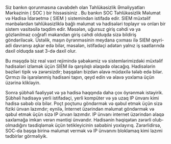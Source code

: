 Siz bankın qorunmasına cavabdeh olan Təhlükəsizlik Əməliyyatları Mərkəzinin ( SOC ) bir hissəsisiniz . 
Bu bankın SOC Təhlükəsizlik Məlumat və Hadisə İdarəetmə ( SIEM ) sistemindən istifadə edir. 
SIEM müxtəlif mənbələrdən təhlükəsizliklə bağlı məlumat və hadisələri toplayır və onları bir sistem vasitəsilə təqdim edir. 
Məsələn, uğursuz giriş cəhdi və ya gözlənilməz coğrafi məkandan giriş cəhdi olduqda sizə bildiriş göndəriləcək. 
Üstəlik, maşın öyrənməsinin meydana çıxması ilə SIEM qeyri-adi davranışı aşkar edə bilər, məsələn, istifadəçi adətən yalnız iş saatlarında daxil olduqda saat 3-də daxil olur.

Bu məşqdə biz real vaxt rejimində şəbəkəmiz və sistemlərimizdəki müxtəlif hadisələri izləmək üçün SIEM ilə qarşılıqlı əlaqədə olacağıq. 
Hadisələrin bəziləri tipik və zərərsizdir; başqaları bizdən əlavə müdaxilə tələb edə bilər. Qırmızı ilə işarələnmiş hadisəni tapın, qeyd edin və əlavə yoxlama üçün üzərinə klikləyin.

Sonra şübhəli fəaliyyət və ya hadisə haqqında daha çox öyrənmək istəyirik. 
Şübhəli hadisəyə yerli istifadəçi, yerli kompüter və ya uzaq IP ünvanı kimi hadisə səbəb ola bilər. 
Poçt poçtunu göndərmək və qəbul etmək üçün sizə fiziki ünvan lazımdır; eynilə, İnternet üzərindən məlumat göndərmək və qəbul etmək üçün sizə IP ünvan lazımdır. 
IP ünvanı internet üzərindən əlaqə saxlamağa imkan verən məntiqi ünvandır. 
Hadisənin həqiqətən zərərli olub-olmadığını təsdiqləmək üçün tetikleyicinin səbəbini yoxlayırıq. 
Zərərlidirsə, SOC-da başqa birinə məlumat vermək və IP ünvanını bloklamaq kimi lazımi tədbirlər görməliyik.
